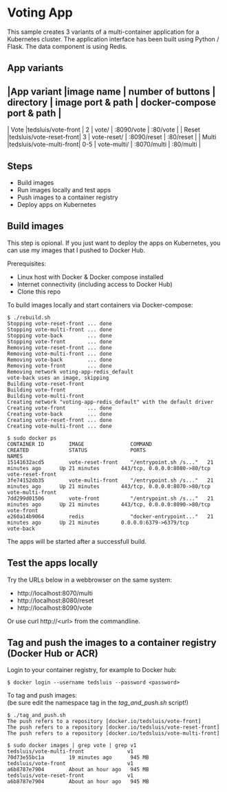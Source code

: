 # Voting App

This sample creates 3 variants of a multi-container application for a Kubernetes cluster. The application interface has been built using Python / Flask. The data component is using Redis.

## App variants

|App variant |image name               | number of buttons | directory   | image port & path | docker-compose port & path |
---------------------------------------------------------------------------------------------------------------------------
| Vote       |tedsluis/vote-front      | 2                 | vote/       | :8090/vote        | :80/vote                   |
| Reset      |tedsluis/vote-reset-front| 3                 | vote-reset/ | :8090/reset       | :80/reset                  |
| Multi      |tedsluis/vote-multi-front| 0-5               | vote-multi/ | :8070/multi       | :80/multi                  |
 
## Steps

* Build images
* Run images locally and test apps
* Push images to a container registry
* Deploy apps on Kubernetes

## Build images
  
This step is opional. If you just want to deploy the apps on Kubernetes, you can use my images that I pushed to Docker Hub.  
  
Prerequisites:
* Linux host with Docker & Docker compose installed
* Internet connectivity (including access to Docker Hub)
* Clone this repo  
  
To build images locally and start containers via Docker-compose:
```
$ ./rebuild.sh
Stopping vote-reset-front ... done
Stopping vote-multi-front ... done
Stopping vote-back        ... done
Stopping vote-front       ... done
Removing vote-reset-front ... done
Removing vote-multi-front ... done
Removing vote-back        ... done
Removing vote-front       ... done
Removing network voting-app-redis_default
vote-back uses an image, skipping
Building vote-reset-front
Building vote-front
Building vote-multi-front
Creating network "voting-app-redis_default" with the default driver
Creating vote-front       ... done
Creating vote-back        ... done
Creating vote-reset-front ... done
Creating vote-multi-front ... done

$ sudo docker ps
CONTAINER ID        IMAGE               COMMAND                  CREATED             STATUS              PORTS                           NAMES
15141632acd5        vote-reset-front    "/entrypoint.sh /s..."   21 minutes ago      Up 21 minutes       443/tcp, 0.0.0.0:8080->80/tcp   vote-reset-front
3fe74152db35        vote-multi-front    "/entrypoint.sh /s..."   21 minutes ago      Up 21 minutes       443/tcp, 0.0.0.0:8070->80/tcp   vote-multi-front
7dd299d01506        vote-front          "/entrypoint.sh /s..."   21 minutes ago      Up 21 minutes       443/tcp, 0.0.0.0:8090->80/tcp   vote-front
e260a14b9064        redis               "docker-entrypoint..."   21 minutes ago      Up 21 minutes       0.0.0.0:6379->6379/tcp          vote-back
```
The apps will be started after a successfull build.
  
## Test the apps locally
  
Try the URLs below in a webbrowser on the same system:

* http://localhost:8070/multi
* http://localhost:8080/reset
* http://localhost:8090/vote

Or use curl http://\<url\> from the commandline. 
  
## Tag and push the images to a container registry (Docker Hub or ACR)
  
Login to your container registry, for example to Docker hub:
```
$ docker login --username tedsluis --password <password>
```
  
To tag and push images:  
(be sure edit the namespace tag in the *tag_and_push.sh* script!)   
```
$ ./tag_and_push.sh 
The push refers to a repository [docker.io/tedsluis/vote-front]
The push refers to a repository [docker.io/tedsluis/vote-reset-front]
The push refers to a repository [docker.io/tedsluis/vote-multi-front]

$ sudo docker images | grep vote | grep v1
tedsluis/vote-multi-front              v1                  70d73e55bc1a        19 minutes ago      945 MB
tedsluis/vote-front                    v1                  a6b8787e7904        About an hour ago   945 MB
tedsluis/vote-reset-front              v1                  a6b8787e7904        About an hour ago   945 MB
```


